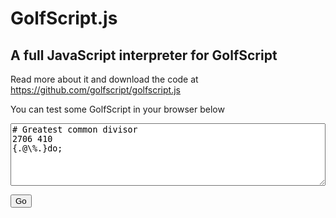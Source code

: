 # GolfScript.js

## A full JavaScript interpreter for GolfScript

Read more about it and download the code at <https://github.com/golfscript/golfscript.js>

You can test some GolfScript in your browser below

<script src="/golfscript.js/golfscript.js"></script>
<script>const get = id => document.getElementById(id)</script>

<textarea id="code" placeholder="code" style="width:100%;height:100px"># Greatest common divisor
2706 410
{.@\%.}do;</textarea>
<button onclick="get('output').innerText=GolfScript(get('code').value)">Go</button>
<pre id="output"></pre>
